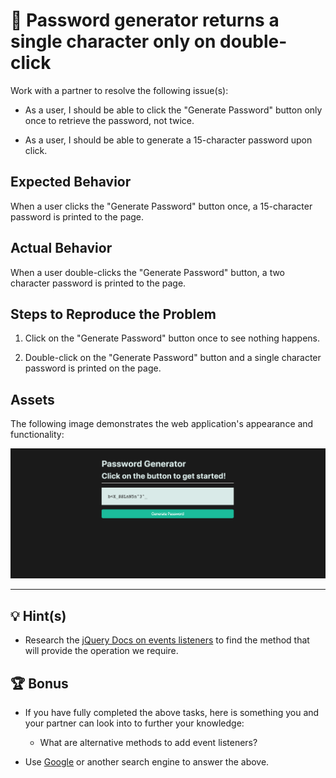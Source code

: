 # 🐛 Password generator returns a single character only on double-click

Work with a partner to resolve the following issue(s):

* As a user, I should be able to click the "Generate Password" button only once to retrieve the password, not twice.

* As a user, I should be able to generate a 15-character password upon click. 

## Expected Behavior

When a user clicks the "Generate Password" button once, a 15-character password is printed to the page.

## Actual Behavior

When a user double-clicks the "Generate Password" button, a two character password is printed to the page.

## Steps to Reproduce the Problem

1. Click on the "Generate Password" button once to see nothing happens.

2. Double-click on the "Generate Password" button and a single character password is printed on the page.

## Assets

The following image demonstrates the web application's appearance and functionality:

![The input field and button are now followed by a random password of length 15](./Images/01-solution-screenshot.png)

---

## 💡 Hint(s)  

* Research the [jQuery Docs on events listeners](https://api.jquery.com/category/events/) to find the method that will provide the operation we require.
  
## 🏆 Bonus 

* If you have fully completed the above tasks, here is something you and your partner can look into to further your knowledge:

  * What are alternative methods to add event listeners?

* Use [Google](https://www.google.com) or another search engine to answer the above.
